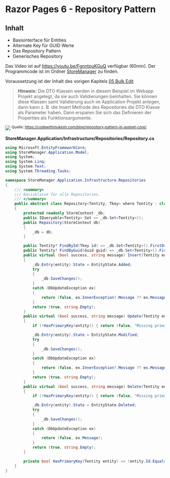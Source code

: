 # Razor Pages 6 - Repository Pattern

## Inhalt

- Basisinterface für Entities
- Alternate Key für GUID Werte
- Das Repository Pattern
- Generisches Repository

Das Video ist auf https://youtu.be/FgnntpuKGuQ verfügbar (60min). Der Programmcode ist im
Ordner [StoreManager](StoreManager) zu finden.

Voraussetzung ist der Inhalt des vorigen Kapitels [05 Bulk Edit](../05%20Bulk%20Edit/README.md)

> **Hinweis:** Die DTO Klassen werden in diesem Beispiel im Webapp Projekt angelegt, da sie
> auch Validierungen beinhalten. Sie können diese Klassen samt Validierung auch im Application
> Projekt anlegen, dann kann z. B. die Insert Methode des Repositories die DTO Klasse als Parameter
> haben. Dann ersparen Sie sich das Definieren der Properties als Funktionsargumente.


![](https://codewithmukesh.com/wp-content/uploads/2020/06/custom-repo-versus-db-context-1024x579.png?ezimgfmt=ng:webp/ngcb32)
<sup>
Quelle: https://codewithmukesh.com/blog/repository-pattern-in-aspnet-core/
</sup>

**StoreManager.Application/Infrastructure/Repositories/Repository.cs**
```c#
using Microsoft.EntityFrameworkCore;
using StoreManager.Application.Model;
using System;
using System.Linq;
using System.Text;
using System.Threading.Tasks;

namespace StoreManager.Application.Infrastructure.Repositories
{
    /// <summary>
    /// Basisklasse für alle Repositories.
    /// </summary>
    public abstract class Repository<Tentity, Tkey> where Tentity : class, IEntity<Tkey> where Tkey : struct
    {
        protected readonly StoreContext _db;
        public IQueryable<Tentity> Set => _db.Set<Tentity>();
        public Repository(StoreContext db)
        {
            _db = db;
        }

        public Tentity? FindById(Tkey id) => _db.Set<Tentity>().FirstOrDefault(e => e.Id.Equals(id));
        public Tentity? FindByGuid(Guid guid) => _db.Set<Tentity>().FirstOrDefault(e => e.Guid == guid);
        public virtual (bool success, string message) Insert(Tentity entity)
        {
            _db.Entry(entity).State = EntityState.Added;
            try
            {
                _db.SaveChanges();
            }
            catch (DbUpdateException ex)
            {
                return (false, ex.InnerException?.Message ?? ex.Message);
            }
            return (true, string.Empty);
        }
        public virtual (bool success, string message) Update(Tentity entity)
        {
            if (!HasPrimaryKey(entity)) { return (false, "Missing primary key."); }

            _db.Entry(entity).State = EntityState.Modified;
            try
            {
                _db.SaveChanges();
            }
            catch (DbUpdateException ex)
            {
                return (false, ex.InnerException?.Message ?? ex.Message);
            }
            return (true, string.Empty);
        }
        public virtual (bool success, string message) Delete(Tentity entity)
        {
            if (!HasPrimaryKey(entity)) { return (false, "Missing primary key."); }

            _db.Entry(entity).State = EntityState.Deleted;
            try
            {
                _db.SaveChanges();
            }
            catch (DbUpdateException ex)
            {
                return (false, ex.Message);
            }
            return (true, string.Empty);
        }

        private bool HasPrimaryKey(Tentity entity) => !entity.Id.Equals(default);
    }
}
```